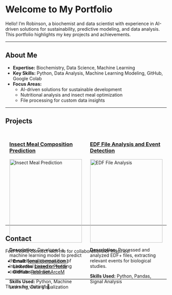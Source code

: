 # Welcome to My Portfolio  

Hello! I’m Robinson, a biochemist and data scientist with experience in AI-driven solutions for sustainability, predictive modeling, and data analysis. This portfolio highlights my key projects and achievements.

---

## About Me  
- **Expertise:** Biochemistry, Data Science, Machine Learning  
- **Key Skills:** Python, Data Analysis, Machine Learning Modeling, GitHub, Google Colab  
- **Focus Areas:**  
  - AI-driven solutions for sustainable development  
  - Nutritional analysis and insect meal optimization  
  - File processing for custom data insights  

---

## Projects  

<div style="display: flex; justify-content: space-around; flex-wrap: wrap;">

<!-- Project 1 -->
<div style="width: 45%; margin: 10px;">
  <h3><a href="./project1.md">Insect Meal Composition Prediction</a></h3>
  <img src="./assets/insect_meal_prediction.png" alt="Insect Meal Prediction" style="width:100%; height:auto;">
  <p><strong>Description:</strong> Developed a machine learning model to predict the nutritional composition of insect meal based on feeding conditions and diet.</p>
  <p><strong>Skills Used:</strong> Python, Machine Learning, Data Visualization</p>
</div>

<!-- Project 2 -->
<div style="width: 45%; margin: 10px;">
  <h3><a href="./project2.md">EDF File Analysis and Event Detection</a></h3>
  <img src="./assets/edf_file_analysis.png" alt="EDF File Analysis" style="width:100%; height:auto;">
  <p><strong>Description:</strong> Processed and analyzed EDF+ files, extracting relevant events for biological studies.</p>
  <p><strong>Skills Used:</strong> Python, Pandas, Signal Analysis</p>
</div>

</div>

---

## Contact  
Feel free to connect with me for collaborations or inquiries:  
- **Email:** [email@email.com]  
- **LinkedIn:** [LinkedIn Profile](#)  
- **GitHub:** [RobinsonArceM](https://github.com/RobinsonArceM)  

---

Thanks for visiting! 🚀  
